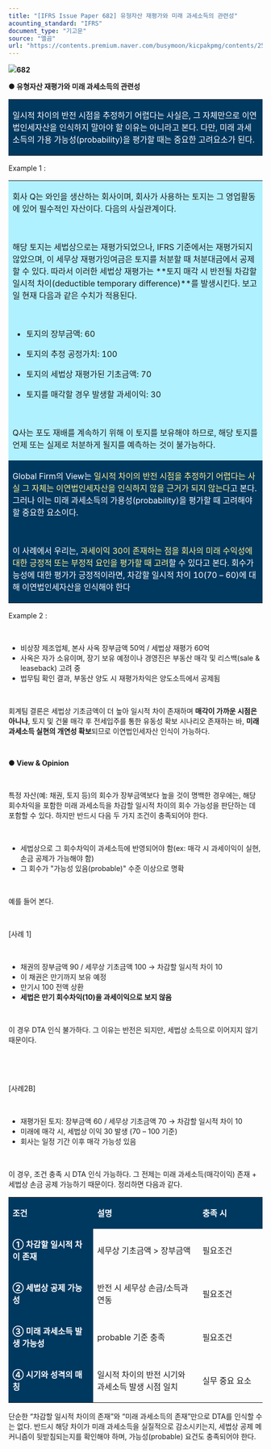 ```yaml
---
title: "[IFRS Issue Paper 682] 유형자산 재평가와 미래 과세소득의 관련성"
acounting_standard: "IFRS"
document_type: "기고문"
source: "엘곰"
url: "https://contents.premium.naver.com/busymoon/kicpakpmg/contents/250513073745316gj"
---
```

![](https://n2.news.naver.com/l.gif?type=content)**682**

**● 유형자산 재평가와 미래 과세소득의 관련성**

<table style=""><tbody><tr><td colspan="3" rowspan="1" style="width: 100.0%; height: 74.0px;  background-color: #003960;"><div><p style=""><span style="color:#ffffff;">일시적 차이의 반전 시점을 추정하기 어렵다는 사실은, 그 자체만으로 이연법인세자산을 인식하지 말아야 할 이유는 아니라고 본다. 다만, 미래 과세소득의 가용 가능성(probability)을 평가할 때는 중요한 고려요소가 된다.</span></p></div></td></tr></tbody></table>

Example 1 :

<table style=""><tbody><tr><td colspan="3" rowspan="1" style="width: 100.0%; height: 64.5px;  background-color: #b0f1ff;"><div><p style=""><span style="">회사 Q는 와인을 생산하는 회사이며, 회사가 사용하는 토지는 그 영업활동에 있어 필수적인 자산이다. 다음의 사실관계이다.</span></p><p style=""><span style="">​</span></p><p style=""><span style="">해당 토지는 세법상으로는 재평가되었으나, IFRS 기준에서는 재평가되지 않았으며, 이 세무상 재평가잉여금은 토지를 처분할 때 처분대금에서 공제할 수 있다. 따라서 이러한 세법상 재평가는 **토지 매각 시 반전될 차감할 일시적 차이(deductible temporary difference)**를 발생시킨다. 보고일 현재 다음과 같은 수치가 적용된다.</span></p><p style=""><span style="">​</span></p><ul><li><p style=""><span style="">토지의 장부금액: 60</span></p></li><li><p style=""><span style="">토지의 추정 공정가치: 100</span></p></li><li><p style=""><span style="">토지의 </span><span style="">세법상 재평가된 기초금액</span><span style="">: 70</span></p></li><li><p style=""><span style="">토지를 매각할 경우 발생할 과세이익: 30</span></p></li></ul><p style=""><span style="">​</span></p><p style=""><span style="">Q사는 포도 재배를 계속하기 위해 이 토지를 보유해야 하므로, 해당 토지를 언제 또는 실제로 처분하게 될지를 예측하는 것이 불가능하다.</span></p></div></td></tr><tr><td colspan="3" rowspan="1" style="width: 100.0%; height: 88.5px;  background-color: #003960;"><div><p style=""><span style="color:#ffffff;">Global Firm의 View는 </span><span style="color:#fff593;">일시적 차이의 반전 시점을 추정하기 어렵다는 사실 그 자체는 이연법인세자산을 인식하지 않을 근거가 되지 않는다</span><span style="color:#ffffff;">고 본다. 그러나 이는 미래 과세소득의 가용성(probability)을 평가할 때 고려해야 할 중요한 요소이다.</span></p></div><div><p style=""><span style="color:#ffffff;">​</span></p></div><div><p style=""><span style="color:#ffffff;">이 사례에서 우리는, </span><span style="color:#fff593;">과세이익 30이 존재하는 점을 회사의 미래 수익성에 대한 긍정적 또는 부정적 요인을 평가할 때 고려</span><span style="color:#ffffff;">할 수 있다고 본다. 회수가능성에 대한 평가가 긍정적이라면, 차감할 일시적 차이 10(70 – 60)에 대해 이연법인세자산을 인식해야 한다</span></p></div></td></tr></tbody></table>

Example 2 :

​

- 비상장 제조업체, 본사 사옥 장부금액 50억 / 세법상 재평가 60억
- 사옥은 자가 소유이며, 장기 보유 예정이나 경영진은 부동산 매각 및 리스백(sale & leaseback) 고려 중
- 법무팀 확인 결과, 부동산 양도 시 재평가차익은 양도소득에서 공제됨

​

회계팀 결론은 세법상 기초금액이 더 높아 일시적 차이 존재하며 **매각이 가까운 시점은 아니나**, 토지 및 건물 매각 후 전세입주를 통한 유동성 확보 시나리오 존재하는 바, **미래 과세소득 실현의 개연성 확보**되므로 이연법인세자산 인식이 가능하다.

​

**● View & Opinion**

​

특정 자산(예: 채권, 토지 등)의 회수가 장부금액보다 높을 것이 명백한 경우에는, 해당 회수차익을 포함한 미래 과세소득을 차감할 일시적 차이의 회수 가능성을 판단하는 데 포함할 수 있다. 하지만 반드시 다음 두 가지 조건이 충족되어야 한다.

​

- 세법상으로 그 회수차익이 과세소득에 반영되어야 함(ex: 매각 시 과세이익이 실현, 손금 공제가 가능해야 함)
- 그 회수가 "가능성 있음(probable)" 수준 이상으로 명확

​

예를 들어 본다.

​

\[사례 1\]

​

- 채권의 장부금액 90 / 세무상 기초금액 100 → 차감할 일시적 차이 10
- 이 채권은 만기까지 보유 예정
- 만기시 100 전액 상환
- **세법은 만기 회수차익(10)을 과세이익으로 보지 않음**

**​**

이 경우 DTA 인식 불가하다. 그 이유는 반전은 되지만, 세법상 소득으로 이어지지 않기 때문이다.

​

​

\[사례2B\]

​

- 재평가된 토지: 장부금액 60 / 세무상 기초금액 70 → 차감할 일시적 차이 10
- 미래에 매각 시, 세법상 이익 30 발생 (70 – 100 기준)
- 회사는 일정 기간 이후 매각 가능성 있음

​

이 경우, 조건 충족 시 DTA 인식 가능하다. 그 전제는 미래 과세소득(매각이익) 존재 + 세법상 손금 공제 가능하기 때문이다. 정리하면 다음과 같다.

<table style=""><tbody><tr><td colspan="1" rowspan="1" style="width: 33.33%; height: 40.0px;  background-color: #003960;"><div><p style=""><span style="color:#ffffff;"><b>조건</b></span></p></div></td><td colspan="1" rowspan="1" style="width: 41.42%; height: 40.0px;  background-color: #003960;"><div><p style=""><span style="color:#ffffff;"><b>설명</b></span></p></div></td><td colspan="1" rowspan="1" style="width: 25.24%; height: 40.0px;  background-color: #003960;"><div><p style=""><span style="color:#ffffff;"><b>충족 시</b></span></p></div></td></tr><tr><td colspan="1" rowspan="1" style="width: 33.33%; height: 40.0px;  background-color: #003960;"><div><p style=""><span style="color:#ffffff;"><b>① 차감할 일시적 차이 존재</b></span></p></div></td><td colspan="1" rowspan="1" style="width: 41.42%; height: 40.0px;  "><div><p style=""><span style="">세무상 기초금액 &gt; 장부금액</span></p></div></td><td colspan="1" rowspan="1" style="width: 25.24%; height: 40.0px;  "><div><p style=""><span style="">필요조건</span></p></div></td></tr><tr><td colspan="1" rowspan="1" style="width: 33.33%; height: 40.0px;  background-color: #003960;"><div><p style=""><span style="color:#ffffff;"><b>② 세법상 공제 가능성</b></span></p></div></td><td colspan="1" rowspan="1" style="width: 41.42%; height: 40.0px;  "><div><p style=""><span style="">반전 시 세무상 손금/소득과 연동</span></p></div></td><td colspan="1" rowspan="1" style="width: 25.24%; height: 40.0px;  "><div><p style=""><span style="">필요조건</span></p></div></td></tr><tr><td colspan="1" rowspan="1" style="width: 33.33%; height: 40.0px;  background-color: #003960;"><div><p style=""><span style="color:#ffffff;"><b>③ 미래 과세소득 발생 가능성</b></span></p></div></td><td colspan="1" rowspan="1" style="width: 41.42%; height: 40.0px;  "><div><p style=""><span style="">probable 기준 충족</span></p></div></td><td colspan="1" rowspan="1" style="width: 25.24%; height: 40.0px;  "><div><p style=""><span style="">필요조건</span></p></div></td></tr><tr><td colspan="1" rowspan="1" style="width: 33.33%; height: 40.0px;  background-color: #003960;"><div><p style=""><span style="color:#ffffff;"><b>④ 시기와 성격의 매칭</b></span></p></div></td><td colspan="1" rowspan="1" style="width: 41.42%; height: 40.0px;  "><div><p style=""><span style="">일시적 차이의 반전 시기와 과세소득 발생 시점 일치</span></p></div></td><td colspan="1" rowspan="1" style="width: 25.24%; height: 40.0px;  "><div><p style=""><span style="">실무 중요 요소</span></p></div></td></tr></tbody></table>

단순한 “차감할 일시적 차이의 존재”와 “미래 과세소득의 존재”만으로 DTA를 인식할 수는 없다. 반드시 해당 차이가 미래 과세소득을 실질적으로 감소시키는지, 세법상 공제 메커니즘이 뒷받침되는지를 확인해야 하며, 가능성(probable) 요건도 충족되어야 한다.